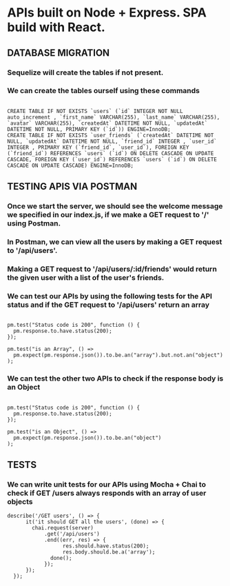 # APIs built on Node + Express. SPA build with React.

## DATABASE MIGRATION

### Sequelize will create the tables if not present.

### We can create the tables ourself using these commands

```

CREATE TABLE IF NOT EXISTS `users` (`id` INTEGER NOT NULL auto_increment , `first_name` VARCHAR(255), `last_name` VARCHAR(255), `avatar` VARCHAR(255), `createdAt` DATETIME NOT NULL, `updatedAt` DATETIME NOT NULL, PRIMARY KEY (`id`)) ENGINE=InnoDB;
CREATE TABLE IF NOT EXISTS `user_friends` (`createdAt` DATETIME NOT NULL, `updatedAt` DATETIME NOT NULL, `friend_id` INTEGER , `user_id` INTEGER , PRIMARY KEY (`friend_id`, `user_id`), FOREIGN KEY (`friend_id`) REFERENCES `users` (`id`) ON DELETE CASCADE ON UPDATE CASCADE, FOREIGN KEY (`user_id`) REFERENCES `users` (`id`) ON DELETE CASCADE ON UPDATE CASCADE) ENGINE=InnoDB;

```

## TESTING APIS VIA POSTMAN

### Once we start the server, we should see the welcome message we specified in our index.js, if we make a GET request to '/' using Postman.

### In Postman, we can view all the users by making a GET request to '/api/users'.

### Making a GET request to '/api/users/:id/friends' would return the given user with a list of the user's friends.

### We can test our APIs by using the following tests for the API status and if the GET request to '/api/users' return an array

```

pm.test("Status code is 200", function () {
  pm.response.to.have.status(200);
});

pm.test("is an Array", () =>
  pm.expect(pm.response.json()).to.be.an("array").but.not.an("object")
);

```

### We can test the other two APIs to check if the response body is an Object

```

pm.test("Status code is 200", function () {
  pm.response.to.have.status(200);
});

pm.test("is an Object", () =>
  pm.expect(pm.response.json()).to.be.an("object")
);

```

## TESTS

### We can write unit tests for our APIs using Mocha + Chai to check if GET /users always responds with an array of user objects

```
describe('/GET users', () => {
      it('it should GET all the users', (done) => {
        chai.request(server)
            .get('/api/users')
            .end((err, res) => {
                  res.should.have.status(200);
                  res.body.should.be.a('array');
              done();
            });
      });
  });
```
